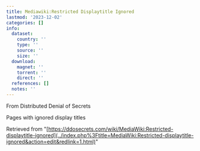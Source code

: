 ```yaml
---
title: Mediawiki:Restricted Displaytitle Ignored
lastmod: '2023-12-02'
categories: []
info:
  dataset:
    country: ''
    type: ''
    source: ''
    size: ''
  download:
    magnet: ''
    torrent: ''
    direct: ''
  references: []
  notes: ''
---
```




From Distributed Denial of Secrets

Pages with ignored display titles

Retrieved from
"[https://ddosecrets.com/wiki/MediaWiki:Restricted-displaytitle-ignored](../index.php%3Ftitle=MediaWiki:Restricted-displaytitle-ignored&action=edit&redlink=1.html)"

